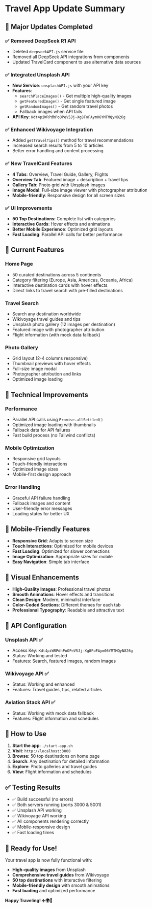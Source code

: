 # Travel App Update Summary

## 🎯 **Major Updates Completed**

### ✅ **Removed DeepSeek R1 API**
- Deleted `deepseekAPI.js` service file
- Removed all DeepSeek API integrations from components
- Updated TravelCard component to use alternative data sources

### ✅ **Integrated Unsplash API**
- **New Service**: `unsplashAPI.js` with your API key
- **Features**:
  - `searchPlaceImages()` - Get multiple high-quality images
  - `getFeaturedImage()` - Get single featured image
  - `getRandomImages()` - Get random travel photos
  - Fallback images when API fails
- **API Key**: `Kdt4piWRPdhPoOPeV5Jj-Xg8FoFAym06YMTMQyN826g`

### ✅ **Enhanced Wikivoyage Integration**
- Added `getTravelTips()` method for travel recommendations
- Increased search results from 5 to 10 articles
- Better error handling and content processing

### ✅ **New TravelCard Features**
- **4 Tabs**: Overview, Travel Guide, Gallery, Flights
- **Overview Tab**: Featured image + description + travel tips
- **Gallery Tab**: Photo grid with Unsplash images
- **Image Modal**: Full-size image viewer with photographer attribution
- **Mobile-friendly**: Responsive design for all screen sizes

### ✅ **UI Improvements**
- **50 Top Destinations**: Complete list with categories
- **Interactive Cards**: Hover effects and animations
- **Better Mobile Experience**: Optimized grid layouts
- **Fast Loading**: Parallel API calls for better performance

## 🚀 **Current Features**

### **Home Page**
- 50 curated destinations across 5 continents
- Category filtering (Europe, Asia, Americas, Oceania, Africa)
- Interactive destination cards with hover effects
- Direct links to travel search with pre-filled destinations

### **Travel Search**
- Search any destination worldwide
- Wikivoyage travel guides and tips
- Unsplash photo gallery (12 images per destination)
- Featured image with photographer attribution
- Flight information (with mock data fallback)

### **Photo Gallery**
- Grid layout (2-4 columns responsive)
- Thumbnail previews with hover effects
- Full-size image modal
- Photographer attribution and links
- Optimized image loading

## 🔧 **Technical Improvements**

### **Performance**
- Parallel API calls using `Promise.allSettled()`
- Optimized image loading with thumbnails
- Fallback data for API failures
- Fast build process (no Tailwind conflicts)

### **Mobile Optimization**
- Responsive grid layouts
- Touch-friendly interactions
- Optimized image sizes
- Mobile-first design approach

### **Error Handling**
- Graceful API failure handling
- Fallback images and content
- User-friendly error messages
- Loading states for better UX

## 📱 **Mobile-Friendly Features**

- **Responsive Grid**: Adapts to screen size
- **Touch Interactions**: Optimized for mobile devices
- **Fast Loading**: Optimized for slower connections
- **Image Optimization**: Appropriate sizes for mobile
- **Easy Navigation**: Simple tab interface

## 🎨 **Visual Enhancements**

- **High-Quality Images**: Professional travel photos
- **Smooth Animations**: Hover effects and transitions
- **Clean Design**: Modern, minimalist interface
- **Color-Coded Sections**: Different themes for each tab
- **Professional Typography**: Readable and attractive text

## 🔑 **API Configuration**

### **Unsplash API** ✅
- Access Key: `Kdt4piWRPdhPoOPeV5Jj-Xg8FoFAym06YMTMQyN826g`
- Status: Working and tested
- Features: Search, featured images, random images

### **Wikivoyage API** ✅
- Status: Working and enhanced
- Features: Travel guides, tips, related articles

### **Aviation Stack API** ✅
- Status: Working with mock data fallback
- Features: Flight information and schedules

## 🚀 **How to Use**

1. **Start the app**: `./start-app.sh`
2. **Visit**: `http://localhost:3000`
3. **Browse**: 50 top destinations on home page
4. **Search**: Any destination for detailed information
5. **Explore**: Photo galleries and travel guides
6. **View**: Flight information and schedules

## ✅ **Testing Results**

- ✅ Build successful (no errors)
- ✅ Both servers running (ports 3000 & 5001)
- ✅ Unsplash API working
- ✅ Wikivoyage API working
- ✅ All components rendering correctly
- ✅ Mobile-responsive design
- ✅ Fast loading times

## 🎉 **Ready for Use!**

Your travel app is now fully functional with:
- **High-quality images** from Unsplash
- **Comprehensive travel guides** from Wikivoyage
- **50 top destinations** with interactive filtering
- **Mobile-friendly design** with smooth animations
- **Fast loading** and optimized performance

**Happy Traveling! ✈️🌍📸**
